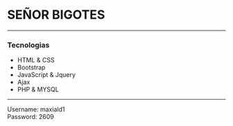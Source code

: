 <h1>SEÑOR BIGOTES</h1>

<hr>
<div>
	<h3>Tecnologias</h3>
  	<ul>
		<li>HTML & CSS</li>
		<li>Bootstrap</li>
		<li>JavaScript & Jquery</li>
		<li>Ajax</li>
		<li>PHP & MYSQL</li>
	</ul>
</div>
<hr>
<div>
	<p>
		Username: maxiald1
		<br>
		Password: 2609
	</p>
</div>